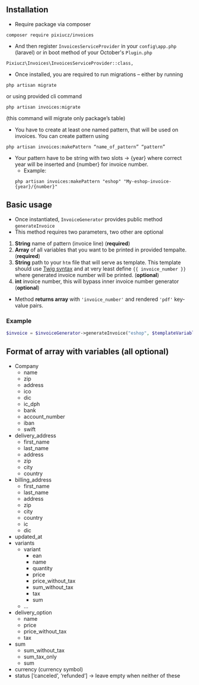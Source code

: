 ## Installation
- Require package via composer
```
composer require pixiucz/invoices
```
- And then register `InvoicesServiceProvider` in your `config\app.php` (laravel) or in boot method of your October's `Plugin.php`
```
Pixiucz\Invoices\InvoicesServiceProvider::class,
```
- Once installed, you are required to run migrations – either by running 
```
php artisan migrate
``` 
or using provided cli command 
```
php artisan invoices:migrate
``` 
(this command will migrate only package’s table)
- You have to create at least one named pattern, that will be used on invoices. You can create pattern using
```
php artisan invoices:makePattern “name_of_pattern” “pattern”
```
- Your pattern have to be string with two slots -> {year} where correct year will be inserted and {number} for invoice number.
  - Example: 
  ```
  php artisan invoices:makePattern "eshop" "My-eshop-invoice-{year}/{number}"
  ```

## Basic usage
- Once instantiated, `InvoiceGenerator` provides public method `generateInvoice`
- This method requires two parameters, two other are optional

1. **String** name of pattern (invoice line) (**required**)
1. **Array** of all variables that you want to be printed in provided tempalte. (**required**)
2. **String** path to your `htm` file that will serve as template. This template should use [Twig syntax](https://twig.symfony.com/doc/2.x/templates.html) and at very least define `{{ invoice_number }}` where generated invoice number will be printed. (**optional**)
3. **int** invoice number, this will bypass inner invoice number generator (**optional**)

- Method **returns array** with `'invoice_number'` and rendered `'pdf'` key-value pairs.

### Example
```php
$invoice = $invoiceGenerator->generateInvoice("eshop", $templateVariables);
```

## Format of array with variables (all optional)
- Company
	- name
	- zip
	- address
	- ico
	- dic
	- ic_dph
	- bank
	- account_number
	- iban
	- swift
- delivery_address
	- first_name
	- last_name
	- address
	- zip
	- city
	- country
- billing_address
	- first_name
	- last_name
	- address
	- zip
	- city
	- country
	- ic
	- dic
- updated_at
- variants 
	- variant
		- ean
		- name
		- quantity
		- price
		- price_without_tax
		- sum_without_tax
		- tax
		- sum
	- …
- delivery_option
	- name
	- price
	- price_without_tax
	- tax
- sum 
	- sum_without_tax
	- sum_tax_only
	- sum
- currency (currency symbol)
- status [‘canceled’, ‘refunded’] -> leave empty when neither of these
